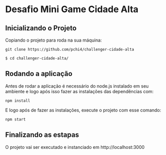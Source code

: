 # Desafio Mini Game Cidade Alta

## Inicializando o Projeto

Copiando o projeto para roda na sua máquina: 

```
git clone https://github.com/pchi4/challenger-cidade-alta
```

```
$ cd challenger-cidade-alta/
```

## Rodando a aplicação 

Antes de rodar a aplicação é necessário do node.js instalado em seu ambiente e logo após isso fazer as instalações das dependências com:

```
npm install
```
E logo após de fazer as instalações, execute o projeto com esse comando: 

```
npm start 
```

## Finalizando as estapas

O projeto vai ser executado e instanciado em http://localhost:3000






